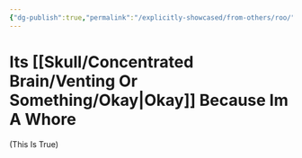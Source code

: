 ```yaml
---
{"dg-publish":true,"permalink":"/explicitly-showcased/from-others/roo/","title":"Relay 1","dgShowLocalGraph":false}
---
```



# Its [[Skull/Concentrated Brain/Venting Or Something/Okay\|Okay]] Because Im A Whore

(This Is True)

